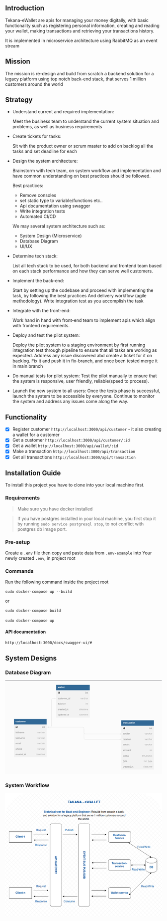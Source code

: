 ## Introduction

Tekana-eWallet are apis for managing your money digitally, with basic functionality such as registering personal information, creating and reading your wallet, making transactions and retrieving your transactions history.

It is implemented in microservice architecture using RabbitMQ as an event stream

## Mission

The mission is re-design and build from scratch a backend solution for a legacy platform using top notch back-end stack, that serves 1 million customers around the world

## Strategy

- Understand current and required implementation:

  Meet the business team to understand the current system situation and problems, as well as business requirements

- Create tickets for tasks:

  Sit with the product owner or scrum master to add on backlog all the tasks and set deadline for each

- Design the system architecture:

  Brainstorm with tech team, on system workflow and implementation and have common understanding on best practices should be followed.

  Best practices:

  - Remove consoles
  - set static type to variable/functions etc..
  - Api documentation using swagger
  - Write integration tests
  - Automated CI/CD

  We may several system architecture such as:

  - System Design (Microservice)
  - Database Diagram
  - UI/UX

- Determine tech stack:

  List all tech stack to be used, for both backend and frontend team based on each stack performance and how they can serve well customers.

- Implement the back-end:

  Start by setting up the codebase and proceed with implementing the task, by following the best practices
  And delivery workflow (agile methodology).
  Write integration test as you accomplish the task

- Integrate with the front-end:

  Work hand in hand with front-end team to implement apis which align with frontend requirements.

- Deploy and test the pilot system:

  Deploy the pilot system to a staging environment by first running integration test through pipeline to ensure that all tasks are working as expected.
  Address any issue discovered abd create a ticket for it on backlog.
  Fix it and push it in fix-branch, and once been tested merge it in main branch

- Do manual tests for pilot system:
  Test the pilot manually to ensure that the system is responsive, user friendly, reliable(speed to process).

- Launch the new system to all users:
  Once the tests phase is successful, launch the system to be accessible by everyone.
  Continue to monitor the system and address any issues come along the way.

## Functionality

- [x] Register customer `http://localhost:3000/api/customer` - it also creating a wallet for a customer
- [x] Get a customer `http://localhost:3000/api/customer/:id`
- [x] Get a wallet `http://localhost:3000/api/wallet/:id`
- [x] Make a transaction `http://localhost:3000/api/transaction`
- [x] Get all transactions `http://localhost:3000/api/transaction`

## Installation Guide

To install this project you have to clone into your local machine first.

### Requirements

> Make sure you have docker installed

> If you have postgres installed in your local machine, you first stop it by running `sudo service postgresql stop`, to not conflict with postgres db image port.

### Pre-setup

Create a `.env` file then copy and paste data from `.env-example` into Your newly created `.env`, in project root

### Commands

Run the following command inside the project root

```
sudo docker-compose up --build
```

or

```
sudo docker-compose build

sudo docker-compose up
```

#### API documentation

```
http://localhost:3000/docs/swagger-ui/#
```

## System Designs

### Database Diagram

![image info](/system-design/erd.png)

### System Workflow

![image info](/system-design/system-architecture.png)
